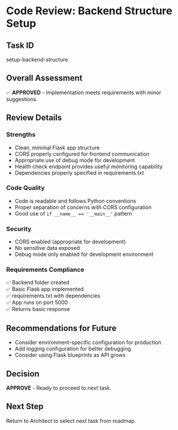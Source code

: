 # Code Review: Backend Structure Setup

## Task ID
setup-backend-structure

## Overall Assessment
✅ **APPROVED** - Implementation meets requirements with minor suggestions.

## Review Details

### Strengths
- Clean, minimal Flask app structure
- CORS properly configured for frontend communication
- Appropriate use of debug mode for development
- Health check endpoint provides useful monitoring capability
- Dependencies properly specified in requirements.txt

### Code Quality
- Code is readable and follows Python conventions
- Proper separation of concerns with CORS configuration
- Good use of `if __name__ == '__main__'` pattern

### Security
- CORS enabled (appropriate for development)
- No sensitive data exposed
- Debug mode only enabled for development environment

### Requirements Compliance
✅ Backend folder created  
✅ Basic Flask app implemented  
✅ requirements.txt with dependencies  
✅ App runs on port 5000  
✅ Returns basic response  

## Recommendations for Future
- Consider environment-specific configuration for production
- Add logging configuration for better debugging
- Consider using Flask blueprints as API grows

## Decision
**APPROVE** - Ready to proceed to next task.

## Next Step
Return to Architect to select next task from roadmap.